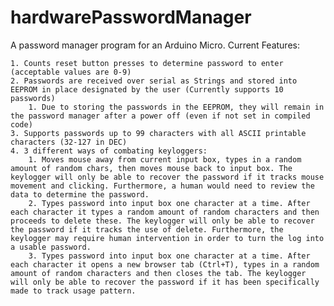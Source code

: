 hardwarePasswordManager
=======================
A password manager program for an Arduino Micro. 
Current Features: 

    1. Counts reset button presses to determine password to enter (acceptable values are 0-9)
    2. Passwords are received over serial as Strings and stored into EEPROM in place designated by the user (Currently supports 10 passwords)
        1. Due to storing the passwords in the EEPROM, they will remain in the password manager after a power off (even if not set in compiled code)
    3. Supports passwords up to 99 characters with all ASCII printable characters (32-127 in DEC)
    4. 3 different ways of combating keyloggers: 
        1. Moves mouse away from current input box, types in a random amount of random chars, then moves mouse back to input box. The keylogger will only be able to recover the password if it tracks mouse movement and clicking. Furthermore, a human would need to review the data to determine the password. 
        2. Types password into input box one character at a time. After each character it types a random amount of random characters and then proceeds to delete these. The keylogger will only be able to recover the password if it tracks the use of delete. Furthermore, the keylogger may require human intervention in order to turn the log into a usable password. 
        3. Types password into input box one character at a time. After each character it opens a new browser tab (Ctrl+T), types in a random amount of random characters and then closes the tab. The keylogger will only be able to recover the password if it has been specifically made to track usage pattern. 
    
